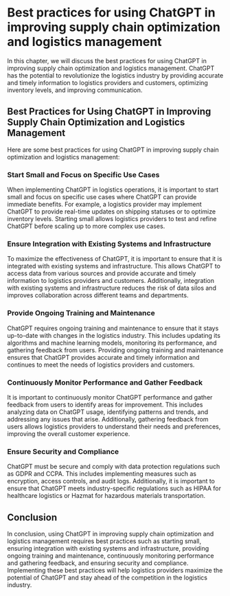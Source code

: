 Best practices for using ChatGPT in improving supply chain optimization and logistics management
=======================================================================================================================================================

In this chapter, we will discuss the best practices for using ChatGPT in improving supply chain optimization and logistics management. ChatGPT has the potential to revolutionize the logistics industry by providing accurate and timely information to logistics providers and customers, optimizing inventory levels, and improving communication.

Best Practices for Using ChatGPT in Improving Supply Chain Optimization and Logistics Management
------------------------------------------------------------------------------------------------

Here are some best practices for using ChatGPT in improving supply chain optimization and logistics management:

### Start Small and Focus on Specific Use Cases

When implementing ChatGPT in logistics operations, it is important to start small and focus on specific use cases where ChatGPT can provide immediate benefits. For example, a logistics provider may implement ChatGPT to provide real-time updates on shipping statuses or to optimize inventory levels. Starting small allows logistics providers to test and refine ChatGPT before scaling up to more complex use cases.

### Ensure Integration with Existing Systems and Infrastructure

To maximize the effectiveness of ChatGPT, it is important to ensure that it is integrated with existing systems and infrastructure. This allows ChatGPT to access data from various sources and provide accurate and timely information to logistics providers and customers. Additionally, integration with existing systems and infrastructure reduces the risk of data silos and improves collaboration across different teams and departments.

### Provide Ongoing Training and Maintenance

ChatGPT requires ongoing training and maintenance to ensure that it stays up-to-date with changes in the logistics industry. This includes updating its algorithms and machine learning models, monitoring its performance, and gathering feedback from users. Providing ongoing training and maintenance ensures that ChatGPT provides accurate and timely information and continues to meet the needs of logistics providers and customers.

### Continuously Monitor Performance and Gather Feedback

It is important to continuously monitor ChatGPT performance and gather feedback from users to identify areas for improvement. This includes analyzing data on ChatGPT usage, identifying patterns and trends, and addressing any issues that arise. Additionally, gathering feedback from users allows logistics providers to understand their needs and preferences, improving the overall customer experience.

### Ensure Security and Compliance

ChatGPT must be secure and comply with data protection regulations such as GDPR and CCPA. This includes implementing measures such as encryption, access controls, and audit logs. Additionally, it is important to ensure that ChatGPT meets industry-specific regulations such as HIPAA for healthcare logistics or Hazmat for hazardous materials transportation.

Conclusion
----------

In conclusion, using ChatGPT in improving supply chain optimization and logistics management requires best practices such as starting small, ensuring integration with existing systems and infrastructure, providing ongoing training and maintenance, continuously monitoring performance and gathering feedback, and ensuring security and compliance. Implementing these best practices will help logistics providers maximize the potential of ChatGPT and stay ahead of the competition in the logistics industry.


